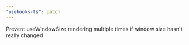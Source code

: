 ```yaml
---
"usehooks-ts": patch
---
```


Prevent useWindowSize rendering multiple times if window size hasn't really changed
